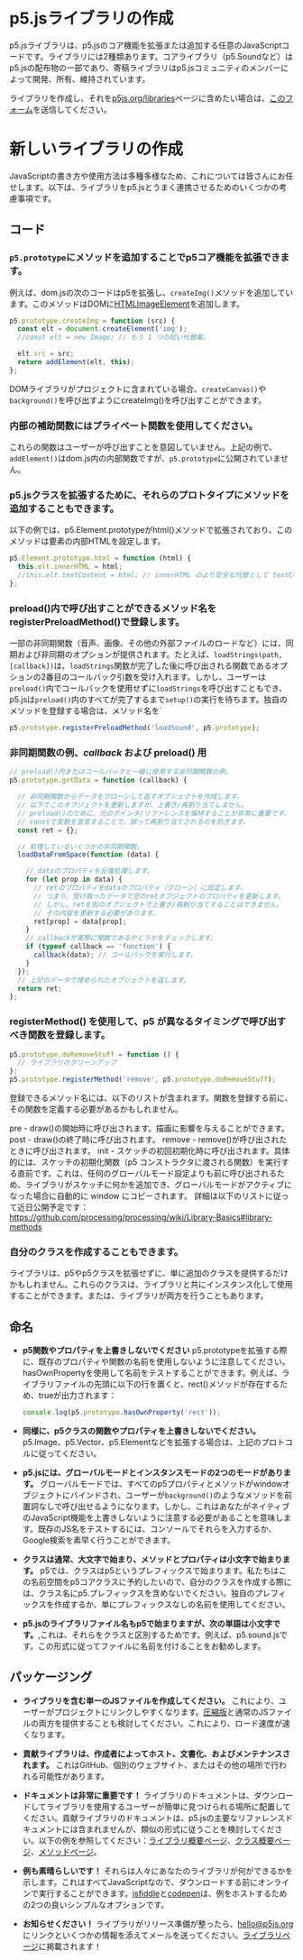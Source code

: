 # p5.jsライブラリの作成

p5.jsライブラリは、p5.jsのコア機能を拡張または追加する任意のJavaScriptコードです。ライブラリには2種類あります。コアライブラリ（p5.Soundなど）はp5.jsの配布物の一部であり、寄稿ライブラリはp5.jsコミュニティのメンバーによって開発、所有、維持されています。

ライブラリを作成し、それを[p5js.org/libraries](https://p5js.org/libraries)ページに含めたい場合は、[このフォーム](https://docs.google.com/forms/d/e/1FAIpQLSdWWb95cfvosaIFI7msA7XC5zOEVsNruaA5klN1jH95ESJVcw/viewform)を送信してください。

# 新しいライブラリの作成

JavaScriptの書き方や使用方法は多種多様なため、これについては皆さんにお任せします。以下は、ライブラリをp5.jsとうまく連携させるためのいくつかの考慮事項です。

## コード

### `p5.prototype`にメソッドを追加することでp5コア機能を拡張できます。
例えば、dom.jsの次のコードはp5を拡張し、`createImg()`メソッドを追加しています。このメソッドはDOMに[HTMLImageElement](https://developer.mozilla.org/en-US/docs/Web/API/HTMLImageElement)を追加します。

  ```js
  p5.prototype.createImg = function (src) {
    const elt = document.createElement('img');
    //const elt = new Image; // もう 1 つの短い代替案。

    elt.src = src;
    return addElement(elt, this);
  };
  ```
  DOMライブラリがプロジェクトに含まれている場合、`createCanvas()`や`background()`を呼び出すようにcreateImg()を呼び出すことができます。

### 内部の補助関数にはプライベート関数を使用してください。
これらの関数はユーザーが呼び出すことを意図していません。上記の例で、`addElement()`はdom.js内の内部関数ですが、`p5.prototype`に公開されていません。

### p5.jsクラスを拡張するために、それらのプロトタイプにメソッドを追加することもできます。
以下の例では、p5.Element.prototypeがhtml()メソッドで拡張されており、このメソッドは要素の内部HTMLを設定します。
  ```js
  p5.Element.prototype.html = function (html) {
    this.elt.innerHTML = html;
    //this.elt.textContent = html; // innerHTML のより安全な代替として textContent を使用してください。
  };
  ```
  
### preload()内で呼び出すことができるメソッド名をregisterPreloadMethod()で登録します。

一部の非同期関数（音声、画像、その他の外部ファイルのロードなど）には、同期および非同期のオプションが提供されます。たとえば、`loadStrings(path, [callback])`は、`loadStrings`関数が完了した後に呼び出される関数であるオプションの2番目のコールバック引数を受け入れます。しかし、ユーザーは`preload()`内でコールバックを使用せずに`loadStrings`を呼び出すこともでき、p5.jsは`preload()`内のすべてが完了するまで`setup()`の実行を待ちます。独自のメソッドを登録する場合は、メソッド名を`

  ```js
  p5.prototype.registerPreloadMethod('loadSound', p5.prototype);
  ```

### 非同期関数の例、_callback_ および **preload()** 用
```js
// preload()内またはコールバックと一緒に使用する非同期関数の例。
p5.prototype.getData = function (callback) {

  // 非同期関数からデータをクローンして返すオブジェクトを作成します。
  // 以下でこのオブジェクトを更新しますが、上書き/再割り当てしません。
  // preload()のために、元のポインタ/リファレンスを保持することが非常に重要です。
  // constで変数を宣言することで、誤って再割り当てされるのを防ぎます。
  const ret = {};

  // 処理しているいくつかの非同期関数。
  loadDataFromSpace(function (data) {

    // dataのプロパティを反復処理します。
    for (let prop in data) {
      // retのプロパティをdataのプロパティ（クローン）に設定します。
      // つまり、受け取ったデータで空のretオブジェクトのプロパティを更新します。
      // しかし、retを別のオブジェクトで上書き/再割り当てすることはできません。
      // その内容を更新する必要があります。
      ret[prop] = data[prop];
    }
    // callbackが実際に関数であるかどうかをチェックします。
    if (typeof callback == 'function') {
      callback(data); // コールバックを実行します。
    }
  });
  // 上記のデータで埋められたオブジェクトを返します。
  return ret;
};

```
  
### registerMethod() を使用して、p5 が異なるタイミングで呼び出すべき関数を登録します。

  ```js
  p5.prototype.doRemoveStuff = function () { 
    // ライブラリのクリーンアップ
  };
  p5.prototype.registerMethod('remove', p5.prototype.doRemoveStuff);
  ```
  
登録できるメソッド名には、以下のリストが含まれます。関数を登録する前に、その関数を定義する必要があるかもしれません。

pre - draw()の開始時に呼び出されます。描画に影響を与えることができます。
post - draw()の終了時に呼び出されます。
remove - remove()が呼び出されたときに呼び出されます。
init - スケッチの初回初期化時に呼び出されます。具体的には、スケッチの初期化関数（p5 コンストラクタに渡される関数）を実行する直前です。これは、任何のグローバルモード設定よりも前に呼び出されるため、ライブラリがスケッチに何かを追加でき、グローバルモードがアクティブになった場合に自動的に window にコピーされます。
詳細は以下のリストに従って近日公開予定です：
https://github.com/processing/processing/wiki/Library-Basics#library-methods


### 自分のクラスを作成することもできます。
ライブラリは、p5やp5クラスを拡張せずに、単に追加のクラスを提供するだけかもしれません。これらのクラスは、ライブラリと共にインスタンス化して使用することができます。または、ライブラリが両方を行うこともあります。

## 命名
* **p5関数やプロパティを上書きしないでください** p5.prototypeを拡張する際に、既存のプロパティや関数の名前を使用しないように注意してください。hasOwnPropertyを使用して名前をテストすることができます。例えば、ライブラリファイルの先頭に以下の行を置くと、rect()メソッドが存在するため、trueが出力されます：

  ```js
  console.log(p5.prototype.hasOwnProperty('rect'));
  ```

* **同様に、p5クラスの関数やプロパティを上書きしないでください。** p5.Image、p5.Vector、p5.Elementなどを拡張する場合は、上記のプロトコルに従ってください。

* **p5.jsには、グローバルモードとインスタンスモードの2つのモードがあります。** グローバルモードでは、すべてのp5プロパティとメソッドがwindowオブジェクトにバインドされ、ユーザーが`background()`のようなメソッドを前置詞なしで呼び出せるようになります。しかし、これはあなたがネイティブのJavaScript機能を上書きしないように注意する必要があることを意味します。既存のJS名をテストするには、コンソールでそれらを入力するか、Google検索を素早く行うことができます。

* **クラスは通常、大文字で始まり、メソッドとプロパティは小文字で始まります。** p5では、クラスはp5というプレフィックスで始まります。私たちはこの名前空間をp5コアクラスに予約したいので、自分のクラスを作成する際には、クラス名にp5.プレフィックスを含めないでください。独自のプレフィックスを作成するか、単にプレフィックスなしの名前を使用してください。

* **p5.jsのライブラリファイル名もp5で始まりますが、次の単語は小文字です。**,これは、それらをクラスと区別するためです。例えば、p5.sound.jsです。この形式に従ってファイルに名前を付けることをお勧めします。


## パッケージング
* **ライブラリを含む単一のJSファイルを作成してください。** これにより、ユーザーがプロジェクトにリンクしやすくなります。[圧縮版](http://jscompress.com/)と通常のJSファイルの両方を提供することも検討してください。これにより、ロード速度が速くなります。

* **貢献ライブラリは、作成者によってホスト、文書化、およびメンテナンスされます。** これはGitHub、個別のウェブサイト、またはその他の場所で行われる可能性があります。

* **ドキュメントは非常に重要です！** ライブラリのドキュメントは、ダウンロードしてライブラリを使用するユーザーが簡単に見つけられる場所に配置してください。貢献ライブラリのドキュメントは、p5.jsの主要なリファレンスドキュメントには含まれませんが、類似の形式に従うことを検討してください。以下の例を参照してください：[ライブラリ概要ページ](http://p5js.org/reference/#/libraries/p5.sound)、[クラス概要ページ](http://p5js.org/reference/#/p5.Vector)、[メソッドページ](http://p5js.org/reference/#/p5/arc)。

* **例も素晴らしいです！** それらは人々にあなたのライブラリが何ができるかを示します。これはすべてJavaScriptなので、ダウンロードする前にオンラインで実行することができます。[jsfiddle](http://jsfiddle.net/)と[codepen](http://codepen.io)は、例をホストするための2つの良いシンプルなオプションです。

* **お知らせください！** ライブラリがリリース準備が整ったら、[hello@p5js.org](mailto:hello@p5js.org)にリンクといくつかの情報を添えてメールを送ってください。[ライブラリページ](http://p5js.org/libraries/)に掲載されます！
